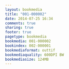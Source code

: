 ```yaml
---
layout: bookmedia
title: "001-000002"
date: 2014-07-25 16:34
comments: true
sharing: true
footer: true
pagetype: bookmedia 
bookmedia: 001-000002
bookindex: 002-000001
bookmediaformat: outtif
bookmediaquality: 600DPI BW
bookmediasize: 124MB
---
```

